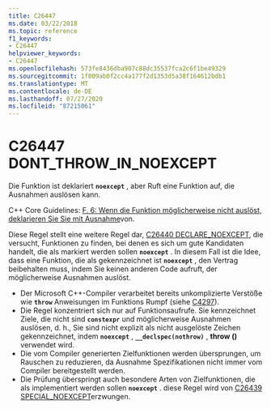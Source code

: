```yaml
---
title: C26447
ms.date: 03/22/2018
ms.topic: reference
f1_keywords:
- C26447
helpviewer_keywords:
- C26447
ms.openlocfilehash: 573fe8436dba907c88dc35537fca2c6f1be49329
ms.sourcegitcommit: 1f009ab0f2cc4a177f2d1353d5a38f164612bdb1
ms.translationtype: MT
ms.contentlocale: de-DE
ms.lasthandoff: 07/27/2020
ms.locfileid: "87215061"
---
```

# <a name="c26447-dont_throw_in_noexcept"></a>C26447 DONT_THROW_IN_NOEXCEPT

Die Funktion ist deklariert **`noexcept`** , aber Ruft eine Funktion auf, die Ausnahmen auslösen kann.

C++ Core Guidelines: [F. 6: Wenn die Funktion möglicherweise nicht auslöst, deklarieren Sie Sie mit Ausnahme](https://github.com/isocpp/CppCoreGuidelines/blob/master/CppCoreGuidelines.md#f6-if-your-function-may-not-throw-declare-it-noexcept)von.

Diese Regel stellt eine weitere Regel dar, [C26440 DECLARE_NOEXCEPT](c26440.md), die versucht, Funktionen zu finden, bei denen es sich um gute Kandidaten handelt, die als markiert werden sollen **`noexcept`** . In diesem Fall ist die Idee, dass eine Funktion, die als gekennzeichnet ist **`noexcept`** , den Vertrag beibehalten muss, indem Sie keinen anderen Code aufruft, der möglicherweise Ausnahmen auslöst.

- Der Microsoft C++-Compiler verarbeitet bereits unkomplizierte Verstöße wie **`throw`** Anweisungen im Funktions Rumpf (siehe [C4297](/cpp/error-messages/compiler-warnings/compiler-warning-level-1-c4297)).
- Die Regel konzentriert sich nur auf Funktionsaufrufe. Sie kennzeichnet Ziele, die nicht sind **`constexpr`** und möglicherweise Ausnahmen auslösen, d. h., Sie sind nicht explizit als nicht ausgelöste Zeichen gekennzeichnet, indem **`noexcept`** , **`__declspec(nothrow)`** , **throw ()** verwendet wird.
- Die vom Compiler generierten Zielfunktionen werden übersprungen, um Rauschen zu reduzieren, da Ausnahme Spezifikationen nicht immer vom Compiler bereitgestellt werden.
- Die Prüfung überspringt auch besondere Arten von Zielfunktionen, die als implementiert werden sollen **`noexcept`** . diese Regel wird von [C26439 SPECIAL_NOEXCEPT](c26439.md)erzwungen.
